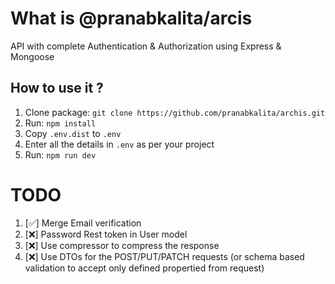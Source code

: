 # What is @pranabkalita/arcis

API with complete Authentication & Authorization using Express & Mongoose

## How to use it ?

1. Clone package: `git clone https://github.com/pranabkalita/archis.git`
2. Run: `npm install`
3. Copy `.env.dist` to `.env`
4. Enter all the details in `.env` as per your project
5. Run: `npm run dev`

# TODO

1. [✅] Merge Email verification
2. [❌] Password Rest token in User model
3. [❌] Use compressor to compress the response
4. [❌] Use DTOs for the POST/PUT/PATCH requests (or schema based validation to accept only defined propertied from request)
